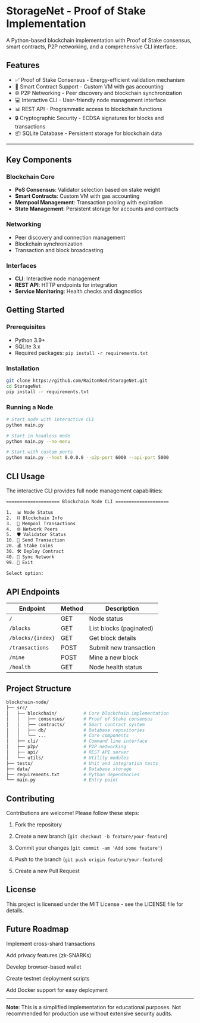 # StorageNet - Proof of Stake Implementation

A Python-based blockchain implementation with Proof of Stake consensus, smart contracts, P2P networking, and a comprehensive CLI interface.


## Features
- ✅ Proof of Stake Consensus - Energy-efficient validation mechanism
- 🤖 Smart Contract Support - Custom VM with gas accounting
- 🌐 P2P Networking - Peer discovery and blockchain synchronization
- 💻 Interactive CLI - User-friendly node management interface
- 📊 REST API - Programmatic access to blockchain functions
- 🔒 Cryptographic Security - ECDSA signatures for blocks and transactions
- 📦 SQLite Database - Persistent storage for blockchain data

---
## Key Components
### Blockchain Core
- **PoS Consensus**: Validator selection based on stake weight
- **Smart Contracts**: Custom VM with gas accounting
- **Mempool Management**: Transaction pooling with expiration
- **State Management**: Persistent storage for accounts and contracts

### Networking
- Peer discovery and connection management
- Blockchain synchronization
- Transaction and block broadcasting

### Interfaces
- **CLI**: Interactive node management
- **REST API**: HTTP endpoints for integration
- **Service Monitoring**: Health checks and diagnostics


## Getting Started

### Prerequisites

- Python 3.9+
- SQLite 3.x
- Required packages: `pip install -r requirements.txt`

### Installation

```bash
git clone https://github.com/RaitonRed/StorageNet.git
cd StorageNet
pip install -r requirements.txt
```

### Running a Node
```bash
# Start node with interactive CLI
python main.py

# Start in headless mode
python main.py --no-menu

# Start with custom ports
python main.py --host 0.0.0.0 --p2p-port 6000 --api-port 5000
```

## CLI Usage
The interactive CLI provides full node management capabilities:

```bash
==================== Blockchain Node CLI ====================

1.  📊 Node Status
2.  ⛓ Blockchain Info
3.  📝 Mempool Transactions
4.  🌐 Network Peers
5.  🛡️ Validator Status
10. 💸 Send Transaction
20. 💰 Stake Coins
30. 🛠️ Deploy Contract
40. 🔄 Sync Network
99. 🚪 Exit

Select option: 
```

## API Endpoints

| Endpoint | Method | Description |
|----------|--------|-------------|
| `/` | GET | Node status |
| `/blocks` | GET | List blocks (paginated) |
| `/blocks/{index}` | GET | Get block details |
| `/transactions` | POST | Submit new transaction |
| `/mine` | POST | Mine a new block |
| `/health` | GET | Node health status |

## Project Structure
```bash
blockchain-node/
├── src/
│   ├── blockchain/          # Core blockchain implementation
│   │   ├── consensus/       # Proof of Stake consensus
│   │   ├── contracts/       # Smart contract system
│   │   ├── db/              # Database repositories
│   │   └── ...              # Core components
│   ├── cli/                 # Command line interface
│   ├── p2p/                 # P2P networking
│   ├── api/                 # REST API server
│   └── utils/               # Utility modules
├── tests/                   # Unit and integration tests
├── data/                    # Database storage
├── requirements.txt         # Python dependencies
└── main.py                  # Entry point
```

## Contributing
Contributions are welcome! Please follow these steps:

1. Fork the repository

2. Create a new branch (`git checkout -b feature/your-feature`)

3. Commit your changes (`git commit -am 'Add some feature'`)

4. Push to the branch (`git push origin feature/your-feature`)

5. Create a new Pull Request

## License
This project is licensed under the MIT License - see the LICENSE file for details.

## Future Roadmap
Implement cross-shard transactions

Add privacy features (zk-SNARKs)

Develop browser-based wallet

Create testnet deployment scripts

Add Docker support for easy deployment

---

**Note**: This is a simplified implementation for educational purposes. Not recommended for production use without extensive security audits.
